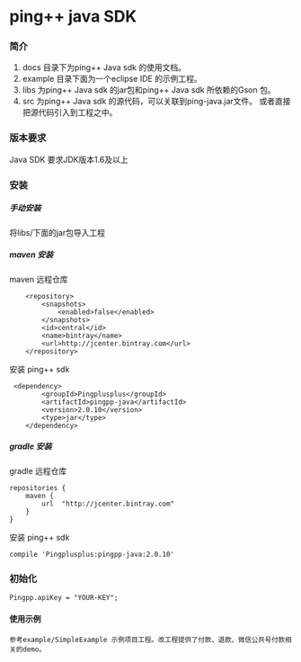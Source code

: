 ping++ java SDK
============

### 简介
 1. docs 目录下为ping++ Java sdk 的使用文档。
 1. example 目录下面为一个eclipse IDE 的示例工程。
 1. libs 为ping++ Java sdk 的jar包和ping++ Java sdk 所依赖的Gson 包。
 1. src  为ping++ Java sdk 的源代码，可以关联到ping-java.jar文件。 或者直接把源代码引入到工程之中。


### 版本要求

Java SDK 要求JDK版本1.6及以上
  
### 安装

##### 手动安装
将libs/下面的jar包导入工程

##### maven 安装 

maven 远程仓库

        <repository>
            <snapshots>
                <enabled>false</enabled>
            </snapshots>
            <id>central</id>
            <name>bintray</name>
            <url>http://jcenter.bintray.com</url>
        </repository>

安装 ping++ sdk

     <dependency>
            <groupId>Pingplusplus</groupId>
            <artifactId>pingpp-java</artifactId>
            <version>2.0.10</version>
            <type>jar</type>
        </dependency>
##### gradle 安装

gradle 远程仓库

    repositories {
        maven {
            url  "http://jcenter.bintray.com" 
        }
    }

安装 ping++ sdk

    compile 'Pingplusplus:pingpp-java:2.0.10'

    

### 初始化

    Pingpp.apiKey = "YOUR-KEY"; 
    
#### 使用示例
    
    参考example/SimpleExample 示例项目工程。改工程提供了付款、退款、微信公共号付款相关的demo。
    




